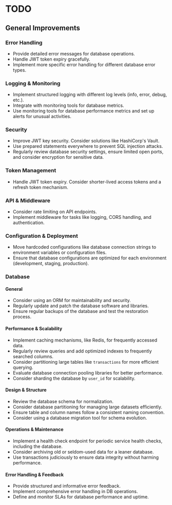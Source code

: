 # TODO

## General Improvements

### Error Handling
- Provide detailed error messages for database operations.
- Handle JWT token expiry gracefully.
- Implement more specific error handling for different database error types.

### Logging & Monitoring
- Implement structured logging with different log levels (info, error, debug, etc.).
- Integrate with monitoring tools for database metrics.
- Use monitoring tools for database performance metrics and set up alerts for unusual activities.

### Security
- Improve JWT key security. Consider solutions like HashiCorp's Vault.
- Use prepared statements everywhere to prevent SQL injection attacks.
- Regularly review database security settings, ensure limited open ports, and consider encryption for sensitive data.

### Token Management
- Handle JWT token expiry. Consider shorter-lived access tokens and a refresh token mechanism.

### API & Middleware
- Consider rate limiting on API endpoints.
- Implement middleware for tasks like logging, CORS handling, and authentication.

### Configuration & Deployment
- Move hardcoded configurations like database connection strings to environment variables or configuration files.
- Ensure that database configurations are optimized for each environment (development, staging, production).

### Database

#### General
- Consider using an ORM for maintainability and security.
- Regularly update and patch the database software and libraries.
- Ensure regular backups of the database and test the restoration process.

#### Performance & Scalability
- Implement caching mechanisms, like Redis, for frequently accessed data.
- Regularly review queries and add optimized indexes to frequently searched columns.
- Consider partitioning large tables like `transactions` for more efficient querying.
- Evaluate database connection pooling libraries for better performance.
- Consider sharding the database by `user_id` for scalability.

#### Design & Structure
- Review the database schema for normalization.
- Consider database partitioning for managing large datasets efficiently.
- Ensure table and column names follow a consistent naming convention.
- Consider using a database migration tool for schema evolution.

#### Operations & Maintenance
- Implement a health check endpoint for periodic service health checks, including the database.
- Consider archiving old or seldom-used data for a leaner database.
- Use transactions judiciously to ensure data integrity without harming performance.

#### Error Handling & Feedback
- Provide structured and informative error feedback.
- Implement comprehensive error handling in DB operations.
- Define and monitor SLAs for database performance and uptime.